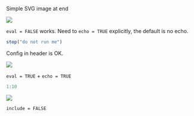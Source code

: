 
Simple SVG image at end

![](test-5_files/figure-gfm//1-letters.svg)<!-- -->

`eval = FALSE` works. Need to `echo = TRUE` explicitly, the default is
no echo.

``` r
stop("do not run me")
```

Config in header is OK.

![](test-5_files/figure-gfm//3-header.svg)<!-- -->

`eval = TRUE` + `echo = TRUE`

``` r
1:10
```

![](test-5_files/figure-gfm//3-echo.svg)<!-- -->

`include = FALSE`
